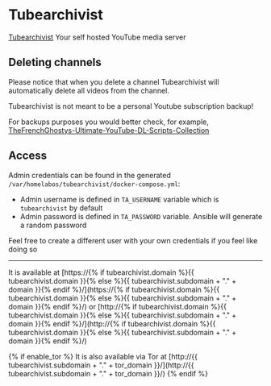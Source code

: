 # Tubearchivist

[Tubearchivist](https://github.com/bbilly1/tubearchivist) Your self hosted YouTube media server

## Deleting channels

Please notice that when you delete a channel Tubearchivist will automatically delete all videos from the channel.

Tubearchivist is not meant to be a personal Youtube subscription backup!

For backups purposes you would better check, for example, [TheFrenchGhostys-Ultimate-YouTube-DL-Scripts-Collection](https://github.com/TheFrenchGhosty/TheFrenchGhostys-Ultimate-YouTube-DL-Scripts-Collection/)

## Access

Admin credentials can be found in the generated `/var/homelabos/tubearchivist/docker-compose.yml`:
- Admin username is defined in `TA_USERNAME` variable which is `tubearchivist` by default
- Admin password is defined in `TA_PASSWORD` variable. Ansible will generate a random password

Feel free to create a different user with your own credentials if you feel like doing so

----

It is available at [https://{% if tubearchivist.domain %}{{ tubearchivist.domain }}{% else %}{{ tubearchivist.subdomain + "." + domain }}{% endif %}/](https://{% if tubearchivist.domain %}{{ tubearchivist.domain }}{% else %}{{ tubearchivist.subdomain + "." + domain }}{% endif %}/) or [http://{% if tubearchivist.domain %}{{ tubearchivist.domain }}{% else %}{{ tubearchivist.subdomain + "." + domain }}{% endif %}/](http://{% if tubearchivist.domain %}{{ tubearchivist.domain }}{% else %}{{ tubearchivist.subdomain + "." + domain }}{% endif %}/)

{% if enable_tor %}
It is also available via Tor at [http://{{ tubearchivist.subdomain + "." + tor_domain }}/](http://{{ tubearchivist.subdomain + "." + tor_domain }}/)
{% endif %}
